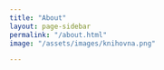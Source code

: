 ```yaml
---
title: "About"
layout: page-sidebar
permalink: "/about.html"
image: "/assets/images/knihovna.png"

---
```


